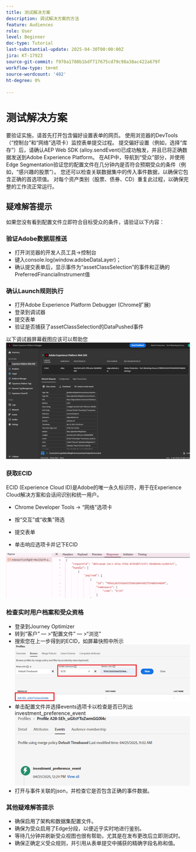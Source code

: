 ```yaml
---
title: 测试解决方案
description: 调试解决方案的方法
feature: Audiences
role: User
level: Beginner
doc-type: Tutorial
last-substantial-update: 2025-04-30T00:00:00Z
jira: KT-17923
source-git-commit: f970a1780b1bdf717675cd79c98a38ac422a679f
workflow-type: tm+mt
source-wordcount: '402'
ht-degree: 0%

---
```


# 测试解决方案

要验证实施，请首先打开包含偏好设置表单的网页。 使用浏览器的DevTools（“控制台”和“网络”选项卡）监控表单提交过程。 提交偏好设置（例如，选择“库存”）后，请确认AEP Web SDK (alloy.sendEvent)已成功触发，并且已将正确数据发送到Adobe Experience Platform。 在AEP中，导航到“受众”部分，并使用Edge Segmentation验证您的配置文件在几分钟内是否符合预期受众的条件（例如，“感兴趣的股票”）。 您还可以检查关联数据集中的传入事件数据，以确保它包含正确的首选项值。 对每个资产类别（股票、债券、CD）重复此过程，以确保完整的工作流正常运行。

## 疑难解答提示

如果您没有看到配置文件立即符合目标受众的条件，请验证以下内容：


### 验证Adobe数据层推送

* 打开浏览器的开发人员工具→控制台
* 键入console.log(window.adobeDataLayer)；
* 确认提交表单后，显示事件为“assetClassSelection”的事件和正确的PreferredFinancialInstrument值

### 确认Launch规则执行

* 打开Adobe Experience Platform Debugger (Chrome扩展)
* 登录到调试器
* 提交表单
* 验证是否捕获了assetClassSelection的DataPushed事件

以下调试器屏幕截图应该可以帮助您
![aep-debugger](assets/aep-debugger.png)

### 获取ECID

ECID (Experience Cloud ID)是Adobe的唯一永久标识符，用于在Experience Cloud解决方案和会话间识别和统一用户。

* Chrome Developer Tools → “网络”选项卡

* 按“交互”或“收集”筛选

* 提交表单
* 单击响应选项卡并记下ECID

![get-ecid](assets/get-ecid.png)

### 检查实时用户档案和受众资格

* 登录到Journey Optimizer
* 转到“客户” — >“配置文件” — >“浏览”
* 搜索您在上一步得到的ECID，如屏幕快照中所示
  ![ecid-profile](assets/ecid-profile.png)
* 单击配置文件并选择events选项卡以检查是否已列出investment_preference_event
  ![事件选项卡](assets/profile-events.png)
* 打开与事件关联的json，并检查它是否包含正确的事件数据。

### 其他疑难解答提示

* 确保启用了架构和数据集配置文件。
* 确保为受众启用了Edge分段，以便近乎实时地进行鉴别。
* 等待几分钟并刷新受众视图也很有帮助，尤其是在发布更改后立即测试时。
* 确保正确定义受众规则，并引用从表单提交中捕获的精确字段名称和值。




